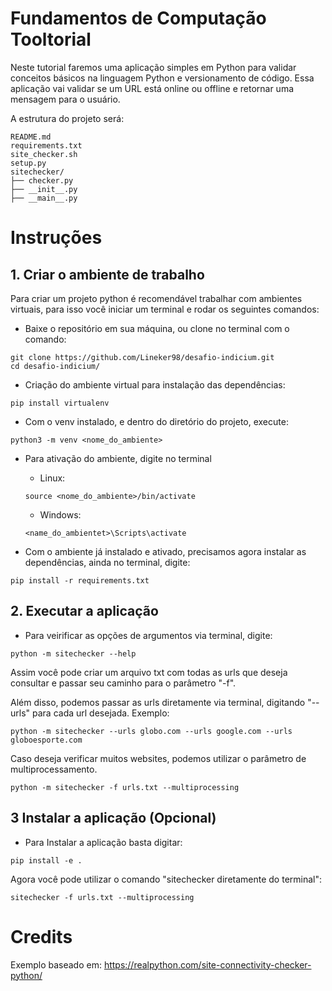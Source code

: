 # Fundamentos de Computação Tooltorial

Neste tutorial faremos uma aplicação simples em Python para validar conceitos básicos na linguagem Python e versionamento de código. Essa aplicação vai validar se um URL está online ou offline e retornar uma mensagem para o usuário.

A estrutura do projeto será:

```
README.md
requirements.txt
site_checker.sh
setup.py
sitechecker/
├── checker.py
├── __init__.py
├── __main__.py
```
# Instruções

## 1. Criar o ambiente de trabalho

Para criar um projeto python é recomendável trabalhar com ambientes virtuais, para isso você iniciar um terminal e rodar os seguintes comandos:

- Baixe o repositório em sua máquina, ou clone no terminal com o comando:
```
git clone https://github.com/Lineker98/desafio-indicium.git
cd desafio-indicium/
```

- Criação do ambiente virtual para instalação das dependências:
```
pip install virtualenv
```

- Com o venv instalado, e dentro do diretório do projeto, execute:
```
python3 -m venv <nome_do_ambiente>
```

- Para ativação do ambiente, digite no terminal
    - Linux:
    ```console
    source <nome_do_ambiente>/bin/activate
    ```

    - Windows:
    ```
    <name_do_ambientet>\Scripts\activate
    ```

- Com o ambiente já instalado e ativado, precisamos agora instalar as dependências, ainda no terminal, digite:

```
pip install -r requirements.txt
```


## 2. Executar a aplicação

 - Para veirificar as opções de argumentos via terminal, digite:
 ```
 python -m sitechecker --help
 ```

 Assim você pode criar um arquivo txt com todas as urls que deseja consultar e passar seu caminho
 para o parâmetro "-f".

 Além disso, podemos passar as urls diretamente via terminal, digitando "--urls" para cada url desejada. Exemplo:
 ``` 
 python -m sitechecker --urls globo.com --urls google.com --urls globoesporte.com
 ```

 Caso deseja verificar muitos websites, podemos utilizar o parâmetro de multiprocessamento.
 ```
 python -m sitechecker -f urls.txt --multiprocessing
 ```

## 3 Instalar a aplicação (Opcional)

 - Para Instalar a aplicação basta digitar:
 ```
 pip install -e . 
 ```

 Agora você pode utilizar o comando "sitechecker diretamente do terminal":
 ```
 sitechecker -f urls.txt --multiprocessing
 ```

# Credits

Exemplo baseado em:
https://realpython.com/site-connectivity-checker-python/